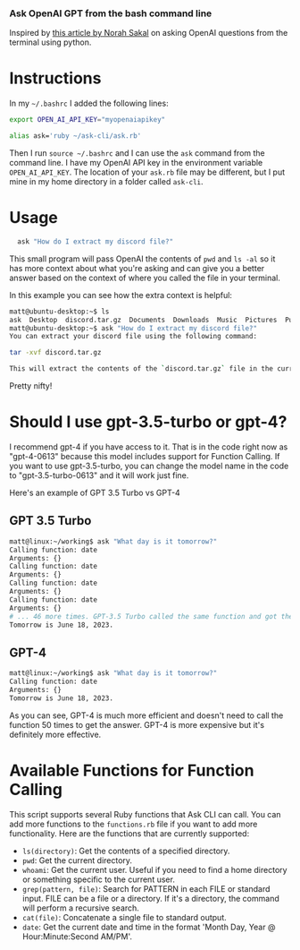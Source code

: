 ### Ask OpenAI GPT from the bash command line

Inspired by [this article by Norah Sakal](https://norahsakal.com/blog/ask-gpt3-programming-questions-in-terminal) on asking OpenAI questions from the terminal using python.

# Instructions
In my `~/.bashrc` I added the following lines:
```bash
export OPEN_AI_API_KEY="myopenaiapikey"

alias ask='ruby ~/ask-cli/ask.rb'
```

Then I run `source ~/.bashrc` and I can use the `ask` command from the command line. I have my OpenAI API key in the environment variable `OPEN_AI_API_KEY`. The location of your `ask.rb` file may be different, but I put mine in my home directory in a folder called `ask-cli`.

# Usage
```bash
  ask "How do I extract my discord file?"
```

This small program will pass OpenAI the contents of `pwd` and `ls -al` so it has more context about what you're asking and can give you a better answer based on the context of where you called the file in your terminal.

In this example you can see how the extra context is helpful:
```bash
matt@ubuntu-desktop:~$ ls
ask  Desktop  discord.tar.gz  Documents  Downloads  Music  Pictures  Public  snap  Templates  Videos  working
matt@ubuntu-desktop:~$ ask "How do I extract my discord file?"
You can extract your discord file using the following command:

tar -xvf discord.tar.gz

This will extract the contents of the `discord.tar.gz` file in the current directory.
```

Pretty nifty!

# Should I use gpt-3.5-turbo or gpt-4?

I recommend gpt-4 if you have access to it. That is in the code right now as "gpt-4-0613" because this model includes support for Function Calling. If you want to use gpt-3.5-turbo, you can change the model name in the code to "gpt-3.5-turbo-0613" and it will work just fine.

Here's an example of GPT 3.5 Turbo vs GPT-4

## GPT 3.5 Turbo
```bash
matt@linux:~/working$ ask "What day is it tomorrow?"
Calling function: date
Arguments: {}
Calling function: date
Arguments: {}
Calling function: date
Arguments: {}
Calling function: date
Arguments: {}
# ... 46 more times. GPT-3.5 Turbo called the same function and got the same result 50 times. Then it finally answered.
Tomorrow is June 18, 2023.
```

## GPT-4
```bash
matt@linux:~/working$ ask "What day is it tomorrow?"
Calling function: date
Arguments: {}
Tomorrow is June 18, 2023.
```

As you can see, GPT-4 is much more efficient and doesn't need to call the function 50 times to get the answer. GPT-4 is more expensive but it's definitely more effective.

# Available Functions for Function Calling

This script supports several Ruby functions that Ask CLI can call. You can add more functions to the `functions.rb` file if you want to add more functionality. Here are the functions that are currently supported:

- `ls(directory)`: Get the contents of a specified directory.
- `pwd`: Get the current directory.
- `whoami`: Get the current user. Useful if you need to find a home directory or something specific to the current user.
- `grep(pattern, file)`: Search for PATTERN in each FILE or standard input. FILE can be a file or a directory. If it's a directory, the command will perform a recursive search.
- `cat(file)`: Concatenate a single file to standard output.
- `date`: Get the current date and time in the format 'Month Day, Year @ Hour:Minute:Second AM/PM'.
